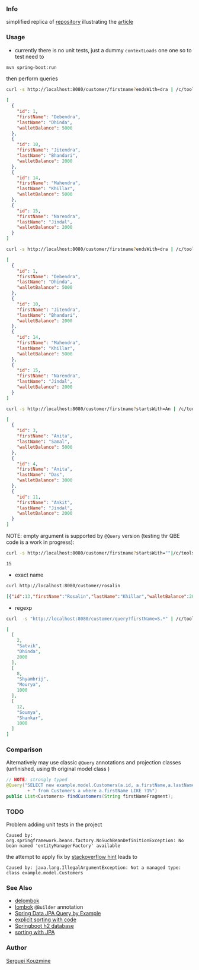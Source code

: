 ### Info

simplified replica of [repository](https://github.com/talk2debendra/spring-boot)
illustrating the [article](https://talk2debendra90.medium.com/spring-data-jpa-query-by-example-qbe-a9c817248c0d)



### Usage

* currently there is no unit tests, just a dummy `contextLoads` one
 one so to test need to
```sh
mvn spring-boot:run
```
then perform queries
```sh
curl -s http://localhost:8080/customer/firstname?endsWith=dra | /c/tools/jq-win64.exe '.'
```
```JSON
[
  {
    "id": 1,
    "firstName": "Debendra",
    "lastName": "Dhinda",
    "walletBalance": 5000
  },
  {
    "id": 10,
    "firstName": "Jitendra",
    "lastName": "Bhandari",
    "walletBalance": 2000
  },
  {
    "id": 14,
    "firstName": "Mahendra",
    "lastName": "Khillar",
    "walletBalance": 5000
  },
  {
    "id": 15,
    "firstName": "Narendra",
    "lastName": "Jindal",
    "walletBalance": 2000
  }
]

```
```sh
curl -s http://localhost:8080/customer/firstname?endsWith=dra | /c/tools/jq-win64.exe '.' | /c/tools/jq-win64.exe '.'
```
```JSON
[
  {
    "id": 1,
    "firstName": "Debendra",
    "lastName": "Dhinda",
    "walletBalance": 5000
  },
  {
    "id": 10,
    "firstName": "Jitendra",
    "lastName": "Bhandari",
    "walletBalance": 2000
  },
  {
    "id": 14,
    "firstName": "Mahendra",
    "lastName": "Khillar",
    "walletBalance": 5000
  },
  {
    "id": 15,
    "firstName": "Narendra",
    "lastName": "Jindal",
    "walletBalance": 2000
  }
]
```
```sh
curl -s http://localhost:8080/customer/firstname?startsWith=An | /c/tools/jq-win64.exe '.'
```
```JSON
[
  {
    "id": 3,
    "firstName": "Anita",
    "lastName": "Samal",
    "walletBalance": 5000
  },
  {
    "id": 4,
    "firstName": "Anita",
    "lastName": "Das",
    "walletBalance": 3000
  },
  {
    "id": 11,
    "firstName": "Ankit",
    "lastName": "Jindal",
    "walletBalance": 2000
  }
]
```
NOTE: empty argument is  supported by `@Query` version (testing thr QBE code is a work in progress):
```sh
curl -s http://localhost:8080/customer/firstname?startsWith=""|/c/tools/jq-win64.exe  '.|length'
```
```text
15
```


* exact name

```sh
curl http://localhost:8080/customer/rosalin
```

```JSON
[{"id":13,"firstName":"Rosalin","lastName":"Khillar","walletBalance":2000}]
```
* regexp
```sh
curl  -s "http://localhost:8080/customer/query?firstName=S.*" | /c/tools/jq-win64.exe  '.'
```
```JSON
[
  [
    2,
    "Satvik",
    "Dhinda",
    2000
  ],
  [
    8,
    "Shyambrij",
    "Mourya",
    1000
  ],
  [
    12,
    "Soumya",
    "Shankar",
    1000
  ]
]
```


### Comparison

Alternatively may use classic `@Query` annotations and projection classes (unfinished, using th original model class )

```java
// NOTE: strongly typed
@Query("SELECT new example.model.Customers(a.id, a.firstName,a.lastName,a.walletBalance)"
		+ " from Customers a where a.firstName LIKE ?1%")
public List<Customers> findCustomers(String firstNameFragment);

```
### TODO

Problem adding unit tests in the project

```text
Caused by: org.springframework.beans.factory.NoSuchBeanDefinitionException: No bean named 'entityManagerFactory' available
```
the attempt to apply fix by [stackoverflow hint](https://stackoverflow.com/questions/24520602/spring-data-jpa-no-bean-named-entitymanagerfactory-is-defined-injection-of-a)
leads to 
```text
Caused by: java.lang.IllegalArgumentException: Not a managed type: class example.model.Customers
```
### See Also
  * [delombok](https://projectlombok.org/features/delombok)
  * [lombok](https://www.baeldung.com/lombok-builder) `@Builder` annotation
  * [Spring Data JPA Query by Example](https://www.baeldung.com/spring-data-query-by-example)
  * [explicit sorting with code](https://stackoverflow.com/questions/25486583/how-to-use-orderby-with-findall-in-spring-data)
  * [Springboot h2 database](https://www.baeldung.com/spring-boot-h2-database)
  * [sorting with JPA](https://www.baeldung.com/jpa-sort)

### Author
[Serguei Kouzmine](kouzmine_serguei@yahoo.com)

